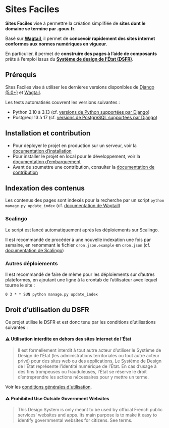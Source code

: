 # Sites Faciles

**Sites Faciles** vise à permettre la création simplifiée de **sites dont le domaine se termine par .gouv.fr**.

Basé sur **[Wagtail](https://wagtail.org/)**, il permet de **concevoir rapidement des sites internet conformes aux normes numériques en vigueur**.

En particulier, il permet de **construire des pages à l’aide de composants** prêts à l’emploi issus du **[Système de design de l’État (DSFR)](https://www.systeme-de-design.gouv.fr/)**.

## Prérequis
Sites Faciles vise à utiliser les dernières versions disponibles de [Django (5.0+)](https://www.djangoproject.com/download/) et [Wagtail](https://docs.wagtail.org/en/stable/releases/upgrading.html).

Les tests automatisés couvrent les versions suivantes :
- Python 3.10 à 3.13 (cf. [versions de Python supportées par Django](https://docs.djangoproject.com/en/5.1/faq/install/))
- Postgreql 13 à 17 (cf. [versions de PostgreSQL supportées par Django](https://code.djangoproject.com/wiki/SupportedDatabaseVersions))

## Installation et contribution
* Pour déployer le projet en production sur un serveur, voir la [documentation d’installation](https://sites.beta.gouv.fr/documentation/installation/)
* Pour installer le projet en local pour le développement, voir la [documentation d’embarquement](./ONBOARDING.md)
* Avant de soumettre une contribution, consulter la  [documentation de contribution](./CONTRIBUTING.md)

## Indexation des contenus
Les contenus des pages sont indexés pour la recherche par un script `python manage.py update_index` (cf. [documentation de Wagtail](https://docs.wagtail.org/en/stable/topics/search/indexing.html))

### Scalingo
Le script est lancé automatiquement après les déploiements sur Scalingo.

Il est recommandé de procéder à une nouvelle indexation une fois par semaine, en renommant le fichier `cron.json.example` en `cron.json` (cf. [documentation de Scalingo](https://doc.scalingo.com/platform/app/task-scheduling/scalingo-scheduler))

### Autres déploiements
Il est recommandé de faire de même pour les déploiements sur d’autres plateformes, en ajoutant une ligne à la crontab de l’utilisateur avec lequel tourne le site :

```crontab
0 3 * * SUN python manage.py update_index
```

## Droit d’utilisation du DSFR

Ce projet utilise le DSFR et est donc tenu par les conditions d’utilisations suivantes :

#### ⚠️ Utilisation interdite en dehors des sites Internet de l’État

>Il est formellement interdit à tout autre acteur d’utiliser le Système de Design de l’État (les administrations territoriales ou tout autre acteur privé) pour des sites web ou des applications. Le Système de Design de l’État représente l’identité numérique de l’État. En cas d’usage à des fins trompeuses ou frauduleuses, l’État se réserve le droit d’entreprendre les actions nécessaires pour y mettre un terme.

Voir les [conditions générales d'utilisation](https://github.com/GouvernementFR/dsfr/blob/main/doc/legal/cgu.md).

#### ⚠️ Prohibited Use Outside Government Websites

>This Design System is only meant to be used by official French public services' websites and apps. Its main purpose is to make it easy to identify governmental websites for citizens. See terms.
